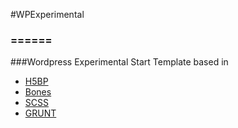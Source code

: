 #WPExperimental
### ======

###Wordpress Experimental Start Template based in


* [H5BP](https://github.com/h5bp/html5-boilerplate)
* [Bones](https://github.com/eddiemachado/bones)
* [SCSS](http://sass-lang.com/)
* [GRUNT](http://gruntjs.com/)